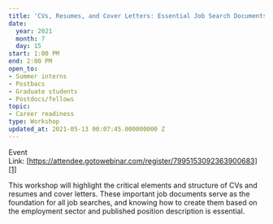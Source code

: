 ```yaml
---
title: 'CVs, Resumes, and Cover Letters: Essential Job Search Documents'
date:
  year: 2021
  month: 7
  day: 15
start: 1:00 PM
end: 2:00 PM
open_to:
- Summer interns
- Postbacs
- Graduate students
- Postdocs/fellows
topic:
- Career readiness
type: Workshop
updated_at: 2021-05-13 00:07:45.000000000 Z
---
```

Event
Link: [https://attendee.gotowebinar.com/register/7995153092363900683][1]

This workshop will highlight the critical elements and structure of CVs
and resumes and cover letters. These important job documents serve as
the foundation for all job searches, and knowing how to create them
based on the employment sector and published position description is
essential. 



[1]: https://attendee.gotowebinar.com/register/7995153092363900683
